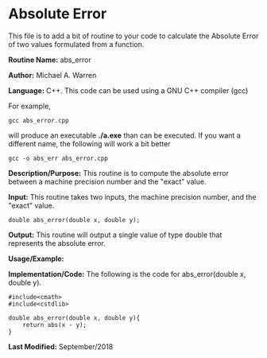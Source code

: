 # Absolute Error 
This file is to add a bit of routine to your code to calculate the Absolute Error of two values formulated from a function.

**Routine Name:**           abs_error

**Author:** Michael A. Warren

**Language:** C++. This code can be used using a GNU C++ compiler (gcc)

For example,

    gcc abs_error.cpp

will produce an executable **./a.exe** than can be executed. If you want a different name, the following will work a bit
better

    gcc -o abs_err abs_error.cpp

**Description/Purpose:** This routine is to compute the absolute error between a machine precision number and the "exact" value.

**Input:** This routine takes two inputs, the machine precision number, and the "exact" value.

	double abs_error(double x, double y);

**Output:** This routine will output a single value of type double that represents the absolute error.

**Usage/Example:**

<basic example>
<give the output of the exampled input, if needed>
<how to interpret the output>

**Implementation/Code:** The following is the code for abs_error(double x, double y).

	#include<cmath>
	#include<cstdlib>

	double abs_error(double x, double y){
		return abs(x - y);
	}


**Last Modified:** September/2018
